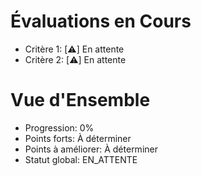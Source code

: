 # Évaluations en Cours
- Critère 1: [⚠️] En attente
- Critère 2: [⚠️] En attente

# Vue d'Ensemble
- Progression: 0%
- Points forts: À déterminer
- Points à améliorer: À déterminer
- Statut global: EN_ATTENTE
